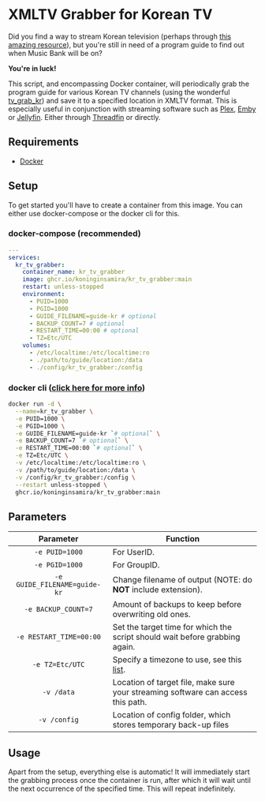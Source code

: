 # XMLTV Grabber for Korean TV
Did you find a way to stream Korean television (perhaps through [this amazing resource](https://github.com/iptv-org/iptv?tab=readme-ov-file#grouped-by-language)), but you're still in need of a program guide to find out when Music Bank will be on?

__You're in luck!__

This script, and encompassing Docker container, will periodically grab the program guide for various Korean TV channels (using the wonderful [tv_grab_kr](https://github.com/axfree/tv_grab_kr)) and save it to a specified location in XMLTV format. This is especially useful in conjunction with streaming software such as [Plex](https://www.plex.tv/), [Emby](https://emby.media/) or [Jellyfin](https://jellyfin.org/). Either through [Threadfin](https://github.com/Threadfin/Threadfin) or directly.

## Requirements
* [Docker](https://www.docker.com/)

## Setup
To get started you'll have to create a container from this image. You can either use docker-compose or the docker cli for this.

### docker-compose (recommended)

```yaml
---
services:
  kr_tv_grabber:
    container_name: kr_tv_grabber
    image: ghcr.io/koninginsamira/kr_tv_grabber:main
    restart: unless-stopped
    environment:
      - PUID=1000
      - PGID=1000
      - GUIDE_FILENAME=guide-kr # optional
      - BACKUP_COUNT=7 # optional
      - RESTART_TIME=00:00 # optional
      - TZ=Etc/UTC
    volumes:
      - /etc/localtime:/etc/localtime:ro
      - ./path/to/guide/location:/data
      - ./config/kr_tv_grabber:/config
```

### docker cli ([click here for more info](https://docs.docker.com/engine/reference/commandline/cli/))

```bash
docker run -d \
  --name=kr_tv_grabber \
  -e PUID=1000 \
  -e PGID=1000 \
  -e GUIDE_FILENAME=guide-kr `# optional` \
  -e BACKUP_COUNT=7 `# optional` \
  -e RESTART_TIME=00:00 `# optional` \
  -e TZ=Etc/UTC \
  -v /etc/localtime:/etc/localtime:ro \
  -v /path/to/guide/location:/data \
  -v /config/kr_tv_grabber:/config \
  --restart unless-stopped \
  ghcr.io/koninginsamira/kr_tv_grabber:main
```

## Parameters
| Parameter | Function |
| :----: | --- |
| `-e PUID=1000` | For UserID. |
| `-e PGID=1000` | For GroupID. |
| `-e GUIDE_FILENAME=guide-kr` | Change filename of output (NOTE: do __NOT__ include extension). |
| `-e BACKUP_COUNT=7` | Amount of backups to keep before overwriting old ones. |
| `-e RESTART_TIME=00:00` | Set the target time for which the script should wait before grabbing again. |
| `-e TZ=Etc/UTC` | Specify a timezone to use, see this [list](https://en.wikipedia.org/wiki/List_of_tz_database_time_zones#List). |
| `-v /data` | Location of target file, make sure your streaming software can access this path. |
| `-v /config` | Location of config folder, which stores temporary back-up files |

## Usage
Apart from the setup, everything else is automatic! It will immediately start the grabbing process once the container is run, after which it will wait until the next occurrence of the specified time. This will repeat indefinitely.